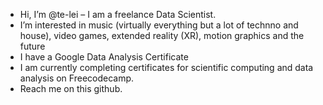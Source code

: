-  Hi, I’m @te-lei
–  I am a freelance Data Scientist.
-  I’m interested in music (virtually everything but a lot of technno and house), video games, extended 
   reality (XR), motion graphics and the future
-  I have a Google Data Analysis Certificate
-  I am currently completing certificates for scientific computing and data analysis on Freecodecamp.
-  Reach me on this github.
